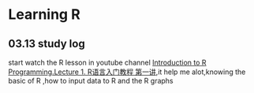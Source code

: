 # Learning R
## 03.13 study log
start watch the R lesson in youtube channel [Introduction to R Programming.Lecture 1. R语言入门教程 第一讲](https://youtu.be/rPj5FsTRboE),it help me alot,knowing the basic of R ,how to input data to R and the R graphs
